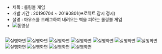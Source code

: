 + 제목 : 롤링볼 게임
+ 개발 기간 : 20190704 ~ 20190801(프로젝트 잠시 정지)
+ 설명 : 마우스를 드래그하여 내려오는 벽을 피하는 롤링볼 게임
+ ![동영상](https://www.youtube.com/watch?v=6vymnWaqL1c&t=13s)
## 

![실행화면](./1.PNG)
![실행화면](./2.PNG)
![실행화면](./3.PNG)
![실행화면](./4.PNG)
![실행화면](./5.PNG)
![실행화면](./6.PNG)
![실행화면](./7.PNG)
![실행화면](./8.PNG)
![실행화면](./9.PNG)
![실행화면](./10.PNG)
![실행화면](./11.PNG)

